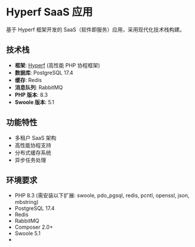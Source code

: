# Hyperf SaaS 应用

基于 Hyperf 框架开发的 SaaS（软件即服务）应用，采用现代化技术栈构建。

## 技术栈

- **框架**: [Hyperf](https://www.hyperf.io/) (高性能 PHP 协程框架)
- **数据库**: PostgreSQL 17.4
- **缓存**: Redis
- **消息队列**: RabbitMQ
- **PHP 版本**: 8.3
- **Swoole 版本**: 5.1

## 功能特性

- 多租户 SaaS 架构
- 高性能协程支持
- 分布式缓存系统
- 异步任务处理

## 环境要求

- PHP 8.3 (需安装以下扩展: swoole, pdo_pgsql, redis, pcntl, openssl, json, mbstring)
- PostgreSQL 17.4
- Redis
- RabbitMQ
- Composer 2.0+
- Swoole 5.1
- 
